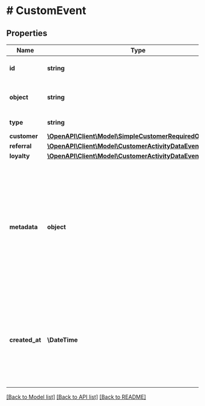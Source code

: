# # CustomEvent

## Properties

Name | Type | Description | Notes
------------ | ------------- | ------------- | -------------
**id** | **string** | Unique custom event ID. | [optional]
**object** | **string** | The object represented is an &#x60;event&#x60;. | [optional] [default to 'event']
**type** | **string** | The event name. | [optional]
**customer** | [**\OpenAPI\Client\Model\SimpleCustomerRequiredObjectType**](SimpleCustomerRequiredObjectType.md) |  |
**referral** | [**\OpenAPI\Client\Model\CustomerActivityDataEventReferral**](CustomerActivityDataEventReferral.md) |  | [optional]
**loyalty** | [**\OpenAPI\Client\Model\CustomerActivityDataEventLoyalty**](CustomerActivityDataEventLoyalty.md) |  | [optional]
**metadata** | **object** | A set of custom key/value pairs that you can attach to a customer. The metadata object stores all custom attributes assigned to the customer object. | [optional]
**created_at** | **\DateTime** | Timestamp representing the date and time when the custom event was created. Timestamp is presented in the ISO 8601 format. | [optional]

[[Back to Model list]](../../README.md#models) [[Back to API list]](../../README.md#endpoints) [[Back to README]](../../README.md)
